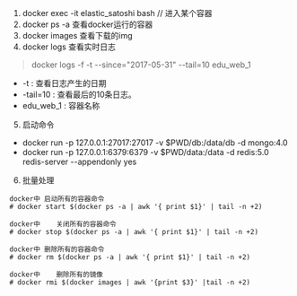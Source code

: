 1. docker exec -it elastic_satoshi bash // 进入某个容器
2. docker ps -a  查看docker运行的容器
3. docker images 查看下载的img
4. docker logs 查看实时日志 
> docker logs -f -t --since="2017-05-31" --tail=10 edu_web_1
* -t : 查看日志产生的日期
* -tail=10 : 查看最后的10条日志。
* edu_web_1 : 容器名称

5. 启动命令
* docker run -p 127.0.0.1:27017:27017 -v $PWD/db:/data/db -d mongo:4.0
* docker run -p 127.0.0.1:6379:6379 -v $PWD/data:/data  -d redis:5.0 redis-server --appendonly yes


6. 批量处理
```
docker中 启动所有的容器命令
# docker start $(docker ps -a | awk '{ print $1}' | tail -n +2)

docker中    关闭所有的容器命令
# docker stop $(docker ps -a | awk '{ print $1}' | tail -n +2)

docker中 删除所有的容器命令
# docker rm $(docker ps -a | awk '{ print $1}' | tail -n +2)

docker中    删除所有的镜像
# docker rmi $(docker images | awk '{print $3}' |tail -n +2)
```